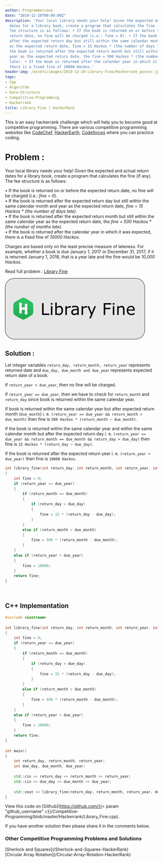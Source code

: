 ```yaml
---
author: Programmercave
date: "2019-12-20T00:00:00Z"
description: 'Your local library needs your help! Given the expected and actual return
  dates for a library book, create a program that calculates the fine (if any). The
  fee structure is as follows: • If the book is returned on or before the expected
  return date, no fine will be charged (i.e.: fine = 0). • If the book is returned
  after the expected return day but still within the same calendar month and year
  as the expected return date, fine = 15 Hackos * (the number of days late). • If
  the book is returned after the expected return month but still within the same calendar
  year as the expected return date, the fine = 500 Hackos * (the number of months
  late). • If the book is returned after the calendar year in which it was expected,
  there is a fixed fine of 10000 Hackos.'
header-img: /assets/images/2019-12-20-Library-Fine/Hackerrank_poster.jpg
tags:
- Cpp
- Algorithm
- Data-Structure
- Competitive-Programming
- Hackerrank
title: Library Fine | HackerRank
---
```




This is an easy hackerrank challenge which will help you to become good at competitive programming. There are various competitive programming websites like [CodeChef](https://www.codechef.com/), [HackerEarth](https://www.hackerearth.com/challenges/), [Codeforces](https://codeforces.com/) where you can practice coding.

<h1>Problem : </h1>

Your local library needs your help! Given the expected and actual return dates for a library book, create a program that calculates the fine (if any). The fee structure is as follows: 

 • If the book is returned on or before the expected return date, no fine will be charged (i.e.: *fine = 0*).<br/>
 • If the book is returned after the expected return day but still within the same calendar month and year as the expected return date, *fine = 15 Hackos * (the number of days late)*.<br/>
 • If the book is returned after the expected return month but still within the same calendar year as the expected return date, the *fine = 500 Hackos * (the number of months late)*. <br/>
 • If the book is returned after the calendar year in which it was expected, there is a fixed fine of *10000 Hackos*.

Charges are based only on the least precise measure of lateness. For example, whether a book is due January 1, 2017 or December 31, 2017, if it is returned January 1, 2018, that is a year late and the fine would be *10,000 Hackos*.
 
Read full problem : [Library Fine](https://www.hackerrank.com/challenges/library-fine/problem)

![Library Fine HackerRank](/assets/images/2019-12-20-Library-Fine/Hackerrank_poster.jpg)

<h2>Solution : </h2>

Let integer variables `return_day, return_month, return_year` represents returned date and `due_day, due_month and due_year` represents expected return date of a book.

If `return_year < due_year`, then no fine will be charged.

If `return_year == due_year`, then we have to check for `return_month` and `return_day` since book is returned within the same calendar year. 

If book is returned within the same calendar year but after expected return month (`due_month`) i. e. `(return_year == due_year && return_month > due_month)` then fine is `500 Hackos * (return_month – due_month)`.

If the book is returned within the same calendar year and within the same calendar month but after the expected return day i. e. `(return_year == due_year && return_month == due_month && return_day > due_day)` then fine is `15 Hackos * (return_day – due_day)`.

If the book is returned after the expected return year i. e. `(return_year > due_year)` then fine is `10000 Hackos`.

```cpp
int library_fine(int return_day, int return_month, int return_year, int due_day, int due_month, int due_year) 
{
    int fine = 0;
    if (return_year == due_year)
    {
        if (return_month == due_month)
        {
            if (return_day > due_day)
            {
                fine = 15 * (return_day - due_day);
            }
        }
        else if (return_month > due_month)
        {
            fine = 500 * (return_month - due_month);
        }
    }
    else if (return_year > due_year)
    {
        fine = 10000;
    }
    return fine;
}
```

<br/>

<h2>C++ Implementation</h2>

```cpp
#include <iostream>

int library_fine(int return_day, int return_month, int return_year, int due_day, int due_month, int due_year) 
{
    int fine = 0;
    if (return_year == due_year)
    {
        if (return_month == due_month)
        {
            if (return_day > due_day)
            {
                fine = 15 * (return_day - due_day);
            }
        }
        else if (return_month > due_month)
        {
            fine = 500 * (return_month - due_month);
        }
    }
    else if (return_year > due_year)
    {
        fine = 10000;
    }
    return fine;
}

int main()
{
    int return_day, return_month, return_year;
    int due_day, due_month, due_year;

    std::cin >> return_day >> return_month >> return_year;
    std::cin >> due_day >> due_month >> due_year;

    std::cout << library_fine(return_day, return_month, return_year, due_day, due_month, due_year) << "\n";
}    
```

View this code on [Github](https://github.com/{{< param "github_username" >}}/Competitive-Programming/blob/master/Hackerrank/Library_Fine.cpp).

If you have another solution then please share it in the comments below.

<h3>Other Competitive Programming Problems and Solutions</h3>
[Sherlock and Squares](/Sherlock-and-Squares-HackerRank)<br/>
[Circular Array Rotation](/Circular-Array-Rotation-HackerRank)<br/>


